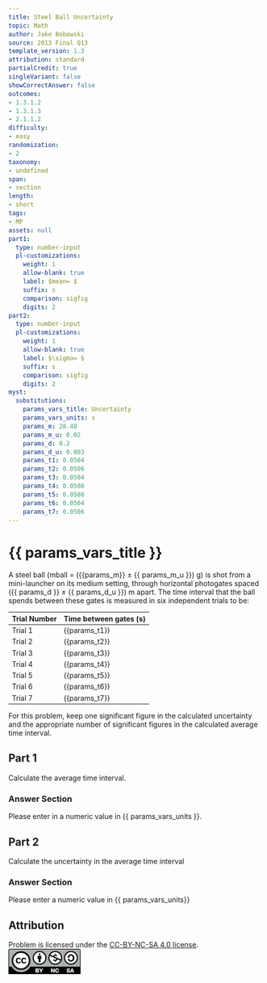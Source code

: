 ```yaml
---
title: Steel Ball Uncertainty
topic: Math
author: Jake Bobowski
source: 2013 Final Q13
template_version: 1.3
attribution: standard
partialCredit: true
singleVariant: false
showCorrectAnswer: false
outcomes:
- 1.3.1.2
- 1.3.1.3
- 2.1.1.2
difficulty:
- easy
randomization:
- 2
taxonomy:
- undefined
span:
- section
length:
- short
tags:
- MP
assets: null
part1:
  type: number-input
  pl-customizations:
    weight: 1
    allow-blank: true
    label: $mean= $
    suffix: s
    comparison: sigfig
    digits: 2
part2:
  type: number-input
  pl-customizations:
    weight: 1
    allow-blank: true
    label: $\sigma= $
    suffix: s
    comparison: sigfig
    digits: 2
myst:
  substitutions:
    params_vars_title: Uncertainty
    params_vars_units: s
    params_m: 28.48
    params_m_u: 0.02
    params_d: 0.2
    params_d_u: 0.003
    params_t1: 0.0504
    params_t2: 0.0506
    params_t3: 0.0504
    params_t4: 0.0508
    params_t5: 0.0508
    params_t6: 0.0504
    params_t7: 0.0506
---
```

# {{ params_vars_title }}
A steel ball (mball = ({{params_m}} $\pm$ {{ params_m_u }}) g) is shot from a mini-launcher on its medium setting, through horizontal photogates spaced ({{ params_d }} $\pm$ {{ params_d_u }}) m apart.
The time interval that the ball spends between these gates is measured in six independent trials to be:

| Trial Number | Time between gates (s) |
|--------------|------------------------|
| Trial 1      | {{params_t1}}          |
| Trial 2      | {{params_t2}}          |
| Trial 3      | {{params_t3}}          |
| Trial 4      | {{params_t4}}          |
| Trial 5      | {{params_t5}}          |
| Trial 6      | {{params_t6}}          |
| Trial 7      | {{params_t7}}          |

For this problem, keep one significant figure in the calculated uncertainty and the appropriate number of significant figures in the calculated average time interval.

## Part 1

Calculate the average time interval.

### Answer Section

Please enter in a numeric value in {{ params_vars_units }}.

## Part 2

Calculate the uncertainty in the average time interval

### Answer Section

Please enter a numeric value in {{ params_vars_units}}

## Attribution

Problem is licensed under the [CC-BY-NC-SA 4.0 license](https://creativecommons.org/licenses/by-nc-sa/4.0/).<br> ![The Creative Commons 4.0 license requiring attribution-BY, non-commercial-NC, and share-alike-SA license.](https://raw.githubusercontent.com/firasm/bits/master/by-nc-sa.png)